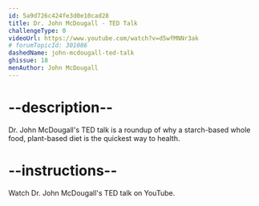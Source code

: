 ```yaml
---
id: 5a9d726c424fe3d0e10cad28
title: Dr. John McDougall - TED Talk
challengeType: 0
videoUrl: https://www.youtube.com/watch?v=d5wfMNNr3ak
# forumTopicId: 301086
dashedName: john-mcdougall-ted-talk
ghissue: 18
menAuthor: John McDougall
---
```


# --description--

Dr. John McDougall's TED talk is a roundup of why a starch-based whole food, plant-based diet is the quickest way to health.


# --instructions--

Watch Dr. John McDougall's TED talk on YouTube.



